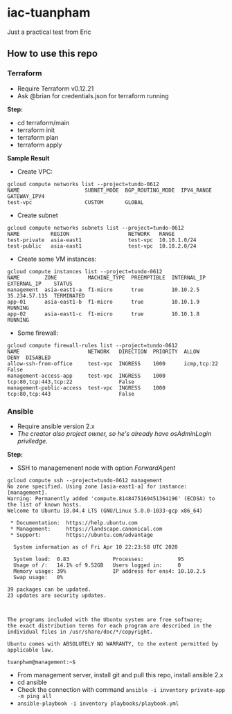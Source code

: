 # iac-tuanpham
Just a practical test from Eric

## How to use this repo
### Terraform
  - Require Terraform v0.12.21
  - Ask @brian for credentials.json for terraform running

**Step:**
  - cd terraform/main
  - terraform init
  - terraform plan
  - terraform apply

**Sample Result**

  - Create VPC:
```
gcloud compute networks list --project=tundo-0612
NAME                     SUBNET_MODE  BGP_ROUTING_MODE  IPV4_RANGE  GATEWAY_IPV4
test-vpc                 CUSTOM       GLOBAL
```

  - Create subnet
```
gcloud compute networks subnets list --project=tundo-0612
NAME          REGION                   NETWORK   RANGE
test-private  asia-east1               test-vpc  10.10.1.0/24
test-public   asia-east1               test-vpc  10.10.2.0/24
```

  - Create some VM instances:
```
gcloud compute instances list --project=tundo-0612
NAME        ZONE          MACHINE_TYPE  PREEMPTIBLE  INTERNAL_IP  EXTERNAL_IP    STATUS
management  asia-east1-a  f1-micro      true         10.10.2.5    35.234.57.115  TERMINATED
app-01      asia-east1-b  f1-micro      true         10.10.1.9                   RUNNING
app-02      asia-east1-c  f1-micro      true         10.10.1.8                   RUNNING
```

  - Some firewall:
```
gcloud compute firewall-rules list --project=tundo-0612
NAME                      NETWORK   DIRECTION  PRIORITY  ALLOW                         DENY  DISABLED
allow-ssh-from-office     test-vpc  INGRESS    1000      icmp,tcp:22                         False
management-access-app     test-vpc  INGRESS    1000      tcp:80,tcp:443,tcp:22               False
management-public-access  test-vpc  INGRESS    1000      tcp:80,tcp:443                      False
```


### Ansible
  - Require ansible version 2.x
  - *The creator also project owner, so he's already have osAdminLogin priviledge.*

**Step:**
  - SSH to managemenent node with option *ForwardAgent*
```
gcloud compute ssh --project=tundo-0612 management
No zone specified. Using zone [asia-east1-a] for instance: [management].
Warning: Permanently added 'compute.8148475169451364196' (ECDSA) to the list of known hosts.
Welcome to Ubuntu 18.04.4 LTS (GNU/Linux 5.0.0-1033-gcp x86_64)

 * Documentation:  https://help.ubuntu.com
 * Management:     https://landscape.canonical.com
 * Support:        https://ubuntu.com/advantage

  System information as of Fri Apr 10 22:23:58 UTC 2020

  System load:  0.83              Processes:           95
  Usage of /:   14.1% of 9.52GB   Users logged in:     0
  Memory usage: 39%               IP address for ens4: 10.10.2.5
  Swap usage:   0%

39 packages can be updated.
23 updates are security updates.



The programs included with the Ubuntu system are free software;
the exact distribution terms for each program are described in the
individual files in /usr/share/doc/*/copyright.

Ubuntu comes with ABSOLUTELY NO WARRANTY, to the extent permitted by
applicable law.

tuanpham@management:~$
```

  - From management server, install git and pull this repo, install ansible 2.x
  - cd ansible
  - Check the connection with command           `ansible -i inventory private-app -m ping all`
  - ```ansible-playbook -i inventory playbooks/playbook.yml```